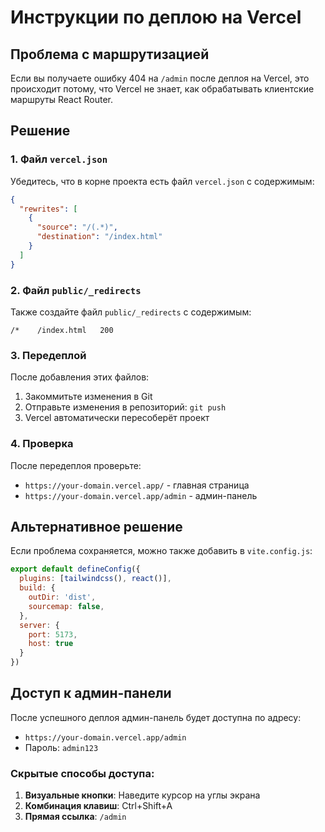 # Инструкции по деплою на Vercel

## Проблема с маршрутизацией

Если вы получаете ошибку 404 на `/admin` после деплоя на Vercel, это происходит потому, что Vercel не знает, как обрабатывать клиентские маршруты React Router.

## Решение

### 1. Файл `vercel.json`
Убедитесь, что в корне проекта есть файл `vercel.json` с содержимым:

```json
{
  "rewrites": [
    {
      "source": "/(.*)",
      "destination": "/index.html"
    }
  ]
}
```

### 2. Файл `public/_redirects`
Также создайте файл `public/_redirects` с содержимым:

```
/*    /index.html   200
```

### 3. Передеплой
После добавления этих файлов:

1. Закоммитьте изменения в Git
2. Отправьте изменения в репозиторий: `git push`
3. Vercel автоматически пересоберёт проект

### 4. Проверка
После передеплоя проверьте:
- `https://your-domain.vercel.app/` - главная страница
- `https://your-domain.vercel.app/admin` - админ-панель

## Альтернативное решение

Если проблема сохраняется, можно также добавить в `vite.config.js`:

```javascript
export default defineConfig({
  plugins: [tailwindcss(), react()],
  build: {
    outDir: 'dist',
    sourcemap: false,
  },
  server: {
    port: 5173,
    host: true
  }
})
```

## Доступ к админ-панели

После успешного деплоя админ-панель будет доступна по адресу:
- `https://your-domain.vercel.app/admin`
- Пароль: `admin123`

### Скрытые способы доступа:
1. **Визуальные кнопки**: Наведите курсор на углы экрана
2. **Комбинация клавиш**: Ctrl+Shift+A
3. **Прямая ссылка**: `/admin` 